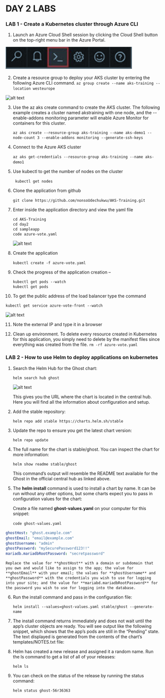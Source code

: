 # DAY 2 LABS


### LAB 1 -  Create a Kubernetes cluster through Azure CLI

1. Launch an Azure Cloud Shell session by clicking the Cloud Shell button on the top-right menu bar in the Azure Portal.


  ![alt text](../img/az-shell.png "Azure Shell")


2. Create a resource group to deploy your AKS cluster by entering the following Azure CLI
command.
   ``` az group create --name aks-training --location westeurope ```

  ![alt text](../img/az-rg.png "Azure Shell")


3. Use the az aks create command to create the AKS cluster. The following example creates a cluster named akstraining with one node, and the --enable-addons monitoring parameter will enable Azure Monitor for containers for this cluster.
    ``` 
   az aks create --resource-group aks-training --name aks-demo1 --node-count 3 --enable-addons monitoring --generate-ssh-keys
    ```

4. Connect to the Azure AKS cluster

     ``` az aks get-credentials --resource-group aks-training --name aks-demo1 ```


5. Use kubectl to get the number of nodes on the cluster
  

   ``` kubectl get nodes```


6. Clone the application from github

    ``` git clone https://github.com/nonsoUdechukwu/AKS-Training.git ```

7. Enter inside the application directory and view the yaml file
   
   ```
   cd AKS-Training
   cd day2
   cd sampleapp
   code azure-vote.yaml
   ```

    ![alt text](../img/app-deploy-code.png "Azure kube App deploy")

8. Create the application
   
   ``` kubectl create -f azure-vote.yaml ```

9. Check the progress of the application creation –
   
   ```
   kubectl get pods --watch
   kubectl get pods
   ```

10. To get the public address of the load balancer type the command
   
   ```
   kubectl get service azure-vote-front --watch
   ```
   ![alt text](../img/app-deploy-code2.png "Azure kuibe App deploy")

11. Note the external IP and type it in a browser


12. Clean up environment. To delete every resource created in Kubernetes for this application, you simply need to delete by the manifest files since everything was created from the file.
   ``` rm -rf azure-vote.yaml ```



### LAB 2 -  How to use Helm to deploy applications on kubernetes

1. Search the Helm Hub for the Ghost chart:
   
   ```
   helm search hub ghost
   ```
   ![alt text](../img/helm1.png "helm")

   This gives you the URL where the chart is located in the central hub. Here you will find all the information about configuration and setup.

2. Add the stable repository:

   ```
   helm repo add stable https://charts.helm.sh/stable
   ```

3. Update the repo to ensure you get the latest chart version:
   

   ```
   helm repo update
   ```

4. The full name for the chart is stable/ghost. You can inspect the chart for more information:
    

    ```
    helm show readme stable/ghost
    ```

    This command’s output will resemble the README text available for the Ghost in the official central hub as linked above.

5. The **helm install** command is used to install a chart by name. It can be run without any  other options, but some charts expect you to pass in configuration values for the chart:
   
   Create a file named **ghost-values.yaml** on your computer for this snippet:

   ```code ghost-values.yaml ```

```YAML
ghostHost: "ghost.example.com"
ghostEmail: "email@example.com"
ghostUsername: "admin"
ghostPassword: "mySecurePassword123!!"
mariadb.mariadbRootPassword: "secretpassword"
```
    Replace the value for **ghostHost** with a domain or subdomain that you own and would like to assign to the app; the value for **ghostEmail** with your email; the values for **ghostUsername** and **ghostPassword** with the credentials you wish to use for logging into your site; and the value for **mariabd.mariadbRootPassword** for the password you wish to use for logging into the database.

6. Run the install command and pass in the configuration file:
   
   ```
   helm install --values=ghost-values.yaml stable/ghost --generate-name
   ```

7. The install command returns immediately and does not wait until the app’s cluster objects are ready. You will see output like the following snippet, which shows that the app’s pods are still in the “Pending” state. The text displayed is generated from the contents of the chart’s templates/NOTES.txt file:

8. Helm has created a new release and assigned it a random name. Run the ls command to get a list of all of your releases:
   
   ```
   helm ls
   ```

10. You can check on the status of the release by running the status command:
    
    ```
    helm status ghost-56r36363
    ```


